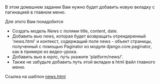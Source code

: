 В этом домашнем задании Вам нужно будет добавить новую вкладку с пагинацией в главном меню.

Для этого Вам понадобится
- Создать модель News с полями title, content, date.
- Добавить вью news, которая будет возвращать отрендеренный 'news.html' и контекст,
содержащий поле news - объект страницы, полученный с помощью Paginator из модуля
django.core.paginator, как в примере из видео-урока.
- Добавить вью в юрлс, путь укажите 'platform/news/'.
- Также не забудьте добавить путь этой вкладки в html файл главного меню.

Ссылка на шаблон [news.html](https://drive.google.com/drive/folders/1zDVAhXorC9bUszguHB3afERzfM10TF9L?usp=sharing)
